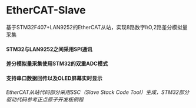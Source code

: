 # EtherCAT-Slave
基于STM32F407+LAN9252的EtherCAT从站，实现8路数字I\O,2路差分模拟量采集

#### STM32与LAN9252之间采用SPI通讯
#### 差分模拟量采集使用STM32的双重ADC模式
#### 支持串口数据回传以及OLED屏幕实时显示

*EtherCAT从站代码部分采用SSC（Slave Stack Code Tool）生成，STM32部分驱动代码参考正点原子开发板例程*
